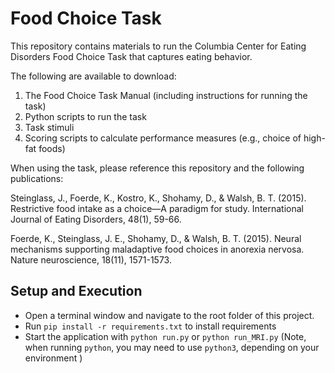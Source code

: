 # Food Choice Task
This repository contains materials to run the Columbia Center for Eating Disorders Food Choice Task that captures eating behavior.

The following are available to download:
1) The Food Choice Task Manual (including instructions for running the task)
2) Python scripts to run the task
3) Task stimuli
4) Scoring scripts to calculate performance measures (e.g., choice of high-fat foods)

When using the task, please reference this repository and the following publications:

Steinglass, J., Foerde, K., Kostro, K., Shohamy, D., & Walsh, B. T. (2015). Restrictive food intake as a choice—A paradigm for study. International Journal of Eating Disorders, 48(1), 59-66.

Foerde, K., Steinglass, J. E., Shohamy, D., & Walsh, B. T. (2015). Neural mechanisms supporting maladaptive food choices in anorexia nervosa. Nature neuroscience, 18(11), 1571-1573.

## Setup and Execution

- Open a terminal window and navigate to the root folder of this project.
- Run `pip install -r requirements.txt` to install requirements
- Start the application with `python run.py` or `python run_MRI.py` (Note, when running `python`, you may need to use `python3`, depending on your environment )
